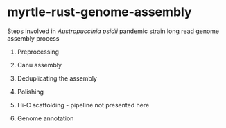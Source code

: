 # myrtle-rust-genome-assembly
Steps involved in <i>Austropuccinia psidii</i> pandemic strain long read genome assembly process

1. Preprocessing

2. Canu assembly

3. Deduplicating the assembly

4. Polishing

5. Hi-C scaffolding - pipeline not presented here

6. Genome annotation
